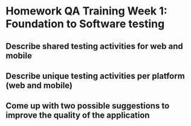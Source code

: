 # Homework QA Training Week 1: Foundation to Software testing

## Describe shared testing activities for web and mobile
## Describe unique testing activities per platform (web and mobile)
## Come up with two possible suggestions to improve the quality of the application

